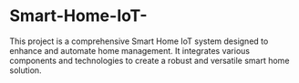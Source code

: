 # Smart-Home-IoT-
This project is a comprehensive Smart Home IoT system designed to enhance and automate home management. It integrates various components and technologies to create a robust and versatile smart home solution.
